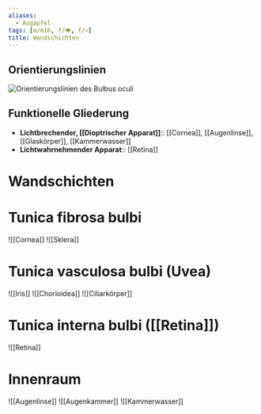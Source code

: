 ```yaml
---
aliases:
  - Augapfel
tags: [m/m16, f/👁️, f/💀]
title: Wandschichten
---
```

## Orientierungslinien
![Orientierungslinien des Bulbus oculi](https://media-de.amboss.com/media/thumbs/big_57ecce33782cb.jpg)

## Funktionelle Gliederung
- **Lichtbrechender, [[Dioptrischer Apparat]]**:: [[Cornea]], [[Augenlinse]], [[Glaskörper]], [[Kammerwasser]]
- **Lichtwahrnehmender Apparat**:: [[Retina]]
# Wandschichten
# Tunica fibrosa bulbi
![[Cornea]]
![[Sklera]]
# Tunica vasculosa bulbi (Uvea)
![[Iris]]
![[Chorioidea]]
![[Ciliarkörper]]
# Tunica interna bulbi ([[Retina]])
![[Retina]]
# Innenraum
![[Augenlinse]]
![[Augenkammer]]
![[Kammerwasser]]